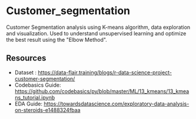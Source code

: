 # Customer_segmentation
Customer Segmentation analysis using K-means algorithm, data exploration and visualization. Used to understand unsupervised learning and optimize the best result using the "Elbow Method".

Resources
-
- Dataset : https://data-flair.training/blogs/r-data-science-project-customer-segmentation/
- Codebasics Guide: https://github.com/codebasics/py/blob/master/ML/13_kmeans/13_kmeans_tutorial.ipynb
- EDA Guide: https://towardsdatascience.com/exploratory-data-analysis-on-steroids-e1488324fbaa

